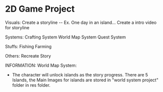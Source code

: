 # 2D Game Project

Visuals:
Create a storyline -- Ex. One day in an island... 
Create a intro video for storyline

Systems: 
Crafting System
World Map System
Quest System

Stuffs: 
Fishing 
Farming

Others:
Recreate Story

INFORMATION:
World Map System: 
 - The character will unlock islands as the story progress. There are 5 Islands, the Main Images for islands are stored in "world system project" folder in res folder.


